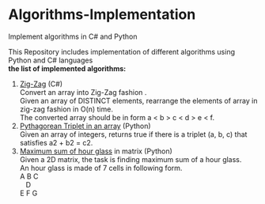 # Algorithms-Implementation
Implement algorithms in C# and Python


<p>
<div>This Repository includes implementation of different algorithms using Python and C# languages </div>
<div>
<b>the list of implemented algorithms:</b>
<ol>
  <li>
  <div><a href="https://github.com/zahra-karami/Algorithms-Implementation/blob/master/ZigZag.cs">Zig-Zag</a> (C#)</div>
  <div>Convert an array into Zig-Zag fashion .</br>
  Given an array of DISTINCT elements, rearrange the elements of array in zig-zag fashion in O(n) time.</br>
  The converted array should be in form a < b > c < d > e < f.
  </div>
  </li>
  <li>
 <a href="https://github.com/zahra-karami/Algorithms-Implementation/blob/master/PythonAlgorithms/isTriplet.py">Pythagorean Triplet in an array</a> (Python)
 </br>
  Given an array of integers, returns true if there is a triplet (a, b, c) that satisfies a2 + b2 = c2.
  </li>
  <li>
   <a href="https://github.com/zahra-karami/Algorithms-Implementation/blob/master/PythonAlgorithms/hourglassSum.py">Maximum sum of hour glass</a>  in matrix (Python)</br>  
Given a 2D matrix, the task is finding maximum sum of a hour glass.</br>
An hour glass is made of 7 cells in following form.</br>
    A B C</br>
    &nbsp;&nbsp;&nbsp;D</br>
    E F G</br>
  </li>
</ol>  

</div>
</p>
